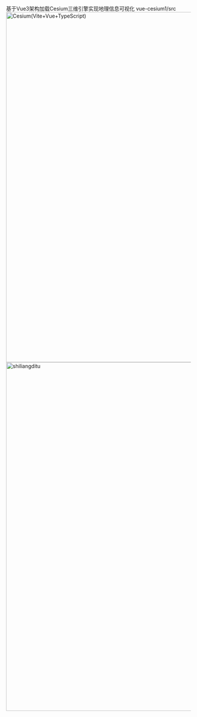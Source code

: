 基于Vue3架构加载Cesium三维引擎实现地理信息可视化
vue-cesium1/src
<img width="954" alt="Cesium(Vite+Vue+TypeScript)" src="https://github.com/user-attachments/assets/7756fb3b-948b-4dc5-a2a0-2064c4bf6437" />
<img width="950" alt="shiliangditu" src="https://github.com/user-attachments/assets/cdf379cf-ec73-4c82-8158-38ddf4c2c971" />
